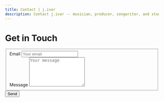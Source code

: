 ```yaml
---
title: Contact | j.ivar
description: Contact j.ivar -- musician, producer, songwriter, and studio owner. Fill out this form for business inquiries, questions, comments, or just to say 'hey'.
---
```

<main class="mw7-ns center avenir near-white bg-near-black o-90 w-90 pa4 mt4">
  <h1 class="ttu tracked mt0 f2-ns f3 mb3">Get in Touch</h1>
  <div class="bt b--white-80"></div>
  <form id="contactform" class="avenir measure center" method="POST">
    <fieldset id="sign_up" class="b--transparent ph0 mh0">
      <!-- <legend class="f4 fw6 ph0 mh0 ttu tracked">Get in touch</legend> -->
      <div class="mt3">
        <label class="db fw6 lh-copy f6" for="_replyto">Email</label>
        <input class="bn pa2 input-reset bg-near-white hover-bg-lightest-blue hover-near-black w-100" type="email" name="_replyto" placeholder="Your email">
      </div>
      <div class="mv3">
        <label class="db fw6 lh-copy f6" for="message">Message</label>
        <textarea class="bn pa2 input-reset bg-near-white hover-bg-lightest-blue hover-near-black w-100" rows="6" name="message" placeholder="Your message"></textarea>
      </div>
      <input type="hidden" name="_subject" value="website contact"/>
      <input type="text" name="_gotcha" style="display: none;"/>
    </fieldset>
    <button class="b bn near-black ph3 ml1 pv2 input-reset bg-near-white grow hover-bg-lightest-blue pointer f6 dib" type="submit">Send</button>
  </form>
</main>

<script>

  var contactform =  document.getElementById('contactform');
  contactform.setAttribute('action', '//formspree.io/' + 'j.ivar.sound' + '@' + 'gmail' + '.' + 'com');

</script>

